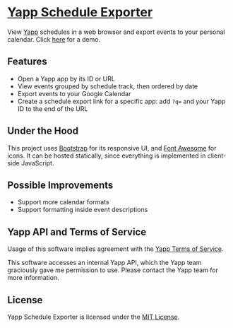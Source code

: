 # [Yapp Schedule Exporter](https://justinyaodu.com/yapp-schedule-exporter)

View [Yapp](https://www.yapp.us/) schedules in a web browser and export events to your personal calendar. Click [here](https://justinyaodu.com/yapp-schedule-exporter/?q=DEMO) for a demo.

## Features

* Open a Yapp app by its ID or URL
* View events grouped by schedule track, then ordered by date
* Export events to your Google Calendar
* Create a schedule export link for a specific app: add `?q=` and your Yapp ID to the end of the URL

## Under the Hood

This project uses [Bootstrap](https://getbootstrap.com) for its responsive UI, and [Font Awesome](https://fontawesome.com/) for icons. It can be hosted statically, since everything is implemented in client-side JavaScript.

## Possible Improvements

* Support more calendar formats
* Support formatting inside event descriptions

## Yapp API and Terms of Service

Usage of this software implies agreement with the [Yapp Terms of Service](https://www.yapp.us/u/terms).

This software accesses an internal Yapp API, which the Yapp team graciously gave me permission to use. Please contact the Yapp team for more information.

## License

Yapp Schedule Exporter is licensed under the [MIT License](LICENSE.md).
